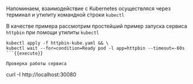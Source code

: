 Напоминаем, взаимодействие с Kubernetes осуществляся через терминал и утилиту командной строки `kubectl`

В качестве примера рассмотрим простейший пример запуска сервиса `httpbin` при 
помощи утилиты `kubectl`

```
kubectl apply -f httpbin-kube.yaml && \
kubectl wait --for=condition=Ready pod -l app=httpbin --timeout=-60s
```{{execute}}

Проверка работы сервиса

```
curl -I http://localhost:30080
```{{execute}}

